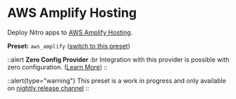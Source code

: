 # AWS Amplify Hosting

Deploy Nitro apps to [AWS Amplify Hosting](https://aws.amazon.com/amplify/).

**Preset:** `aws_amplify` ([switch to this preset](/deploy/#changing-the-deployment-preset))

::alert
**Zero Config Provider**
:br
Integration with this provider is possible with zero configuration. ([Learn More](/deploy/#zero-config-providers))
::

::alert{type="warning"}
This preset is a work in progress and only available on [nightly release channel](https://nitro.unjs.io/guide/getting-started#nightly-release-channel)
::
